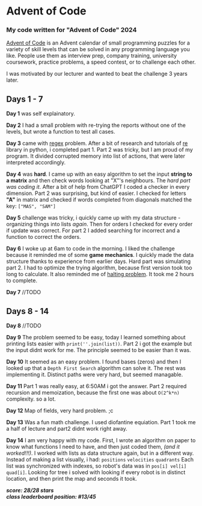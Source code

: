 # Advent of Code
### **My code written for "Advent of Code" 2024<br>**

[Advent of Code](adventofcode.com) is an Advent calendar of small programming puzzles for a variety of skill levels that can be solved in any programming language you like. People use them as interview prep, company training, university coursework, practice problems, a speed contest, or to challenge each other.

I was motivated by our lecturer and wanted to beat the challenge 3 years later.
## Days 1 - 7
**Day 1** was self explainatory.<br>

**Day 2** I had a small problem with re-trying the reports without one of the levels, but wrote a function to test all cases.<br>

**Day 3** came with [regex](https://en.wikipedia.org/wiki/Regular_expression) problem. After a bit of research and tutorials of [re](https://docs.python.org/3/library/re.html) library in python, i completed part 1. Part 2 was tricky, but I am proud of my program. It divided corrupted memory into list of actions, that were later interpreted accordingly. <br>

**Day 4** was **hard**. I came up with an easy algorithm to set the input **string to a matrix** and then check words looking at "X"'s neighbours. The _hard part was coding it_. After a bit of help from ChatGPT I coded a checker in every dimension. Part 2 was surprising, but kind of easier. I checked for letters **"A"** in matrix and checked if words completed from diagonals matched the key: ```["MAS", "SAM"]```<br>

**Day 5** challenge was tricky, i quickly came up with my data structure - organizing things into lists _again_. Then for orders I checked for every order if update was correct. For part 2 I added searching for incorrect and a function to correct the orders.

**Day 6** I woke up at 6am to code in the morning. I liked the challenge because it reminded me of some **game mechanics**. I quickly made the data structure thanks to experience from earlier days. Hard part was simulating part 2. I had to optimize the trying algorithm, because first version took too long to calculate. It also reminded me of [halting problem](https://en.m.wikipedia.org/wiki/Halting_problem). It took me 2 hours to complete.

**Day 7** //TODO<br>

## Days 8 - 14

**Day 8** //TODO<br>

**Day 9** The problem seemed to be easy, today I learned something about printing lists easier with ```print(''.join(list))```. Part 2 i got the example but the input didnt work for me. The principle seemed to be easier than it was.<br>

**Day 10** It seemed as an easy problem. I found bases (zeros) and then I looked up that a ```Depth First Search``` algorithm can solve it. The rest was implementing it. Distinct paths were very hard, but seemed managable.<br>

**Day 11** Part 1 was really easy, at 6:50AM i got the answer. Part 2 required recursion and memoization, because the first one was about ```O(2^k*n)``` complexity. so a lot. 

**Day 12** Map of fields, very hard problem. ;c

**Day 13** Was a fun math challenge. I used diofantine equiation. Part 1 took me a half of lecture and part2 didnt work right away.

**Day 14** I am very happy with my code. First, I wrote an algorithm on paper to know what functions I need to have, and then just coded them, *(and it worked!!!)*. I worked with lists as data structure again, but in a different way. Instead of making a list visually, i had:
```positions``` ```velocities``` ```quadrants``` Each list was synchronized with indexes, so robot's data was in ```pos[i] vel[i] quad[i]```. Looking for tree i solved with looking if every robot is in distinct location, and then print the map and seconds it took.

**_score: 28/28 stars <br>
class leaderboard position: #13/45_**



